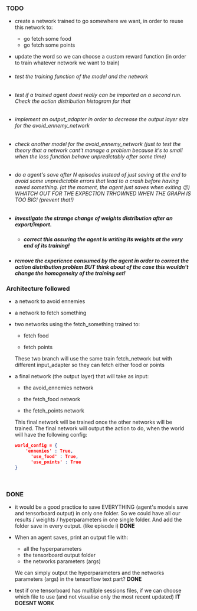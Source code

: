 ### TODO

- create a network trained to go somewhere we want, in order to reuse this network to: 
  - go fetch some food
  - go fetch some points

- update the word so we can choose a custom reward function (in order to train whatever network we want to train)

- ###### test the training function of the model and the network

- ###### test if a trained agent doest really can be imported on a second run. Check the action distribution histogram for that

- ###### implement an output_adapter in order to decrease the output layer size for the avoid_ennemy_network

- ###### check another model for the avoid_ennemy_network (just to test the theory that a network cant't manage a problem because it's to small when the loss function behave unpredictably after some time)

- ###### do a agent's save after N episodes instead of just saving at the end to avoid some unpredictable errors that lead to a crash before having saved something. (at the moment, the agent just saves when exiting 😕)  WHATCH OUT FOR THE EXPECTION TRHOWNED WHEN  THE GRAPH IS TOO BIG! (prevent that!)

- ##### investigate the strange change of weights distribution after an export/import.

  - ##### correct this assuring the agent is writing its weights at the very end of its training!

- ##### remove the experience consumed by the agent in order to correct the action distribution problem BUT think about of the case this wouldn't change the homogeneity of the training set!







### Architecture followed

- a network to avoid ennemies

- a network to fetch something

- two networks using the fetch_something trained to: 

  - fetch food

  - fetch points

  These two branch will use the same train fetch_network but with different input_adapter so they can fetch either food or points

- a final network (the output layer) that will take as input: 

  - the avoid_ennemies network

  - the fetch_food network

  - the fetch_points network

  This final network will be trained once the other networks will be trained. The final network will output the action to do, when the world will have the following config:

  ```json
  world_config = {
      'ennemies' : True,
    	'use_food' : True,
    	'use_points' : True
  }
  ```

  ​


### DONE

- it would be a good practice to save EVERYTHING (agent's models save and tensorboard output) in only one folder. So we could have all our results / weights / hyperparameters in one single folder. And add the folder save in every output. (like episode i) **DONE**

- When an agent saves, print an output file with:  

  - all the hyperparameters 
  - the tensorboard output folder
  - the networks parameters (args)

  We can simply output the hyperparameters and the networks parameters (args) in the tensorflow text part? **DONE**

- test if one tensorboard has multilple sessions files, if we can choose which file to use (and not visualise only the most recent updated) **IT DOESNT WORK**

